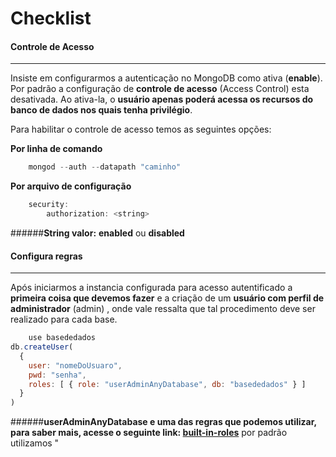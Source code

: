 # Checklist

#### Controle de Acesso
----------
Insiste em configurarmos a autenticação no MongoDB como ativa (**enable**).
Por padrão a configuração de **controle de acesso** (Access Control) esta desativada.
Ao ativa-la, o **usuário apenas poderá acessa os recursos do banco de dados nos quais tenha privilégio**.

Para habilitar o controle de acesso temos as seguintes opções:

**Por linha de comando**
```javascript
    mongod --auth --datapath "caminho"
```
**Por arquivo de configuração**
```javascript
    security:
	    authorization: <string>
```
  
######**String valor:**  **enabled** ou **disabled** 


#### Configura regras
----------
Após iniciarmos a instancia configurada para acesso autentificado a **primeira coisa que devemos fazer** e a criação de um **usuário com perfil de administrador** (admin) , onde vale ressalta que tal procedimento deve ser realizado para cada base.

```javascript
    use basededados
db.createUser(
  {
    user: "nomeDoUsuaro",
    pwd: "senha",
    roles: [ { role: "userAdminAnyDatabase", db: "basededados" } ]
  }
)
```

######**userAdminAnyDatabase e uma das regras que podemos utilizar, para saber mais, acesse o seguinte link: [built-in-roles](https://docs.mongodb.org/manual/reference/built-in-roles/)** 
por padrão utilizamos "
